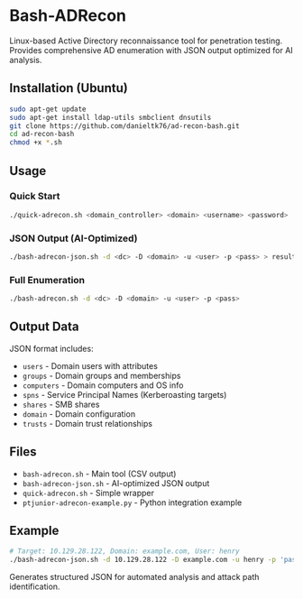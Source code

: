 # Bash-ADRecon

Linux-based Active Directory reconnaissance tool for penetration testing. Provides comprehensive AD enumeration with JSON output optimized for AI analysis.

## Installation (Ubuntu)

```bash
sudo apt-get update
sudo apt-get install ldap-utils smbclient dnsutils
git clone https://github.com/danieltk76/ad-recon-bash.git
cd ad-recon-bash
chmod +x *.sh
```

## Usage

### Quick Start
```bash
./quick-adrecon.sh <domain_controller> <domain> <username> <password>
```

### JSON Output (AI-Optimized)
```bash
./bash-adrecon-json.sh -d <dc> -D <domain> -u <user> -p <pass> > results.json
```

### Full Enumeration
```bash
./bash-adrecon.sh -d <dc> -D <domain> -u <user> -p <pass>
```

## Output Data

JSON format includes:
- `users` - Domain users with attributes
- `groups` - Domain groups and memberships  
- `computers` - Domain computers and OS info
- `spns` - Service Principal Names (Kerberoasting targets)
- `shares` - SMB shares
- `domain` - Domain configuration
- `trusts` - Domain trust relationships

## Files

- `bash-adrecon.sh` - Main tool (CSV output)
- `bash-adrecon-json.sh` - AI-optimized JSON output
- `quick-adrecon.sh` - Simple wrapper
- `ptjunior-adrecon-example.py` - Python integration example

## Example

```bash
# Target: 10.129.28.122, Domain: example.com, User: henry
./bash-adrecon-json.sh -d 10.129.28.122 -D example.com -u henry -p 'password' > ad_data.json
```

Generates structured JSON for automated analysis and attack path identification. 